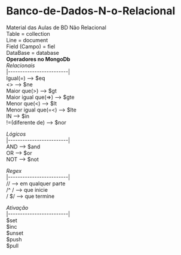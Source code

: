 # Banco-de-Dados-N-o-Relacional
Material das Aulas de BD Não Relacional  
Table = collection  
Line = document  
Field (Campo) = fiel  
DataBase = database  
**Operadores no MongoDb**  
*Relacionais*  
|-------------------------|  
Igual(=) --> $eq  
<> --> $ne  
Maior que(>) --> $gt  
Maior igual que(=>) --> $gte  
Menor que(<) --> $lt  
Menor igual que(=<) --> $lte  
IN --> $in  
!=(diferente de) --> $nor
  
*Lógicos*  
|-------------------------|  
AND --> $and  
OR --> $or  
NOT --> $not
  
*Regex*  
|-------------------------|  
// --> em qualquer parte  
/^ / --> que inicie  
/ $/ --> que termine  
  
*Ativação*  
|-------------------------|  
$set  
$inc  
$unset  
$push  
$pull  

